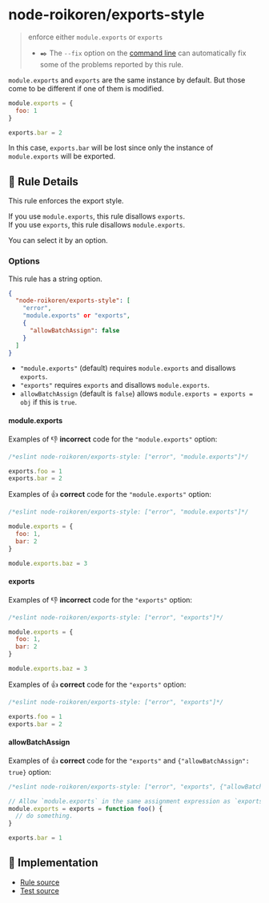 # node-roikoren/exports-style
> enforce either `module.exports` or `exports`
> - ✒️ The `--fix` option on the [command line](https://eslint.org/docs/user-guide/command-line-interface#fixing-problems) can automatically fix some of the problems reported by this rule.

`module.exports` and `exports` are the same instance by default.
But those come to be different if one of them is modified.

```js
module.exports = {
  foo: 1
}

exports.bar = 2
```

In this case, `exports.bar` will be lost since only the instance of `module.exports` will be exported.

## 📖 Rule Details

This rule enforces the export style.

If you use `module.exports`, this rule disallows `exports`.<br>
If you use `exports`, this rule disallows `module.exports`.

You can select it by an option.

### Options

This rule has a string option.

```json
{
  "node-roikoren/exports-style": [
    "error",
    "module.exports" or "exports",
    {
      "allowBatchAssign": false
    }
  ]
}
```

- `"module.exports"` (default) requires `module.exports` and disallows `exports`.
- `"exports"` requires `exports` and disallows `module.exports`.
- `allowBatchAssign` (default is `false`) allows `module.exports = exports = obj` if this is `true`.

#### module.exports

Examples of :-1: **incorrect** code for the `"module.exports"` option:

```js
/*eslint node-roikoren/exports-style: ["error", "module.exports"]*/

exports.foo = 1
exports.bar = 2
```

Examples of :+1: **correct** code for the `"module.exports"` option:

```js
/*eslint node-roikoren/exports-style: ["error", "module.exports"]*/

module.exports = {
  foo: 1,
  bar: 2
}

module.exports.baz = 3
```

#### exports

Examples of :-1: **incorrect** code for the `"exports"` option:

```js
/*eslint node-roikoren/exports-style: ["error", "exports"]*/

module.exports = {
  foo: 1,
  bar: 2
}

module.exports.baz = 3
```

Examples of :+1: **correct** code for the `"exports"` option:

```js
/*eslint node-roikoren/exports-style: ["error", "exports"]*/

exports.foo = 1
exports.bar = 2
```

#### allowBatchAssign

Examples of :+1: **correct** code for the `"exports"` and `{"allowBatchAssign": true}` option:

```js
/*eslint node-roikoren/exports-style: ["error", "exports", {"allowBatchAssign": true}]*/

// Allow `module.exports` in the same assignment expression as `exports`.
module.exports = exports = function foo() {
  // do something.
}

exports.bar = 1
```

## 🔎 Implementation

- [Rule source](https://github.com/roikoren755/eslint-plugin-node/blob/v3.0.4/src/rules/exports-style.ts)
- [Test source](https://github.com/roikoren755/eslint-plugin-node/blob/v3.0.4/tests/src/rules/exports-style.ts)
